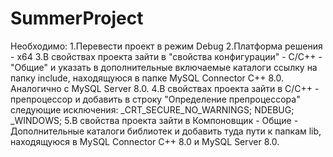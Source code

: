 # SummerProject
Необходимо:
1.Перевести проект в режим Debug
2.Платформа решения - x64
3.В свойствах проекта зайти в "свойства конфигурации" - С/С++ - "Общие" и указать в дополнительные включаемые каталоги ссылку на папку include, находящуюся в папке MySQL Connector C++ 8.0. Аналогично с MySQL Server 8.0.
4.В свойствах проекта зайти в C/C++ - препроцессор и добавить в строку "Определение препроцессора" следующие исключения: _CRT_SECURE_NO_WARNINGS; NDEBUG; _WINDOWS;
5.В свойства проекта зайти в Компоновщик - Общие - Дополнительные каталоги библиотек и добавить туда пути к папкам lib, находящуюся в MySQL Connector C++ 8.0 и MySQL Server 8.0. 

